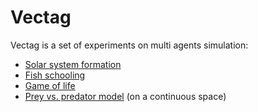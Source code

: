 Vectag
======

Vectag is a set of experiments on multi agents simulation:
- [Solar system formation](http://jgaffuri.github.io/Vectag/sims/planets.html)
- [Fish schooling](http://jgaffuri.github.io/Vectag/sims/fish.html)
- [Game of life](http://jgaffuri.github.io/Vectag/sims/gol.html)
- [Prey vs. predator model](http://www.ahahah.eu/trucs/pp/) (on a continuous space)
